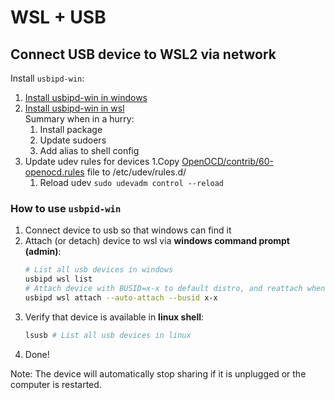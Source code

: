 # WSL + USB

## Connect USB device to WSL2 via network

Install `usbipd-win`:
1. [Install usbipd-win in windows](https://github.com/dorssel/usbipd-win)
1. [Install usbipd-win in wsl](https://github.com/dorssel/usbipd-win/wiki/WSL-support)  
   Summary when in a hurry:
   1. Install package
   1. Update sudoers
   1. Add alias to shell config
 1. Update udev rules for devices
    1.Copy [OpenOCD/contrib/60-openocd.rules](https://github.com/arduino/OpenOCD/blob/c404ff5d3a2ec568daa106455845dd403b08dab4/contrib/60-openocd.rules) file to /etc/udev/rules.d/
    1. Reload udev `sudo udevadm control --reload`

### How to use `usbpid-win`

1. Connect device to usb so that windows can find it
1. Attach (or detach) device to wsl via **windows command prompt (admin)**:  
   ```sh
   # List all usb devices in windows
   usbipd wsl list
   # Attach device with BUSID=x-x to default distro, and reattach when connection is lost (handy for arduino rebooting etc)
   usbipd wsl attach --auto-attach --busid x-x
   ```
1. Verify that device is available in **linux shell**:  
   ```sh
   lsusb # List all usb devices in linux 
   ```
1. Done!

Note: The device will automatically stop sharing if it is unplugged or the computer is restarted.
